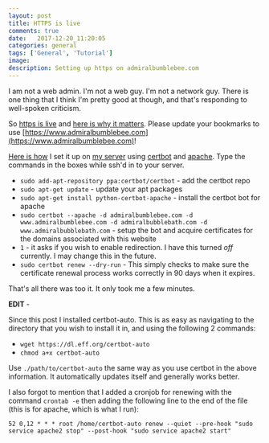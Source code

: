 ```yaml
---
layout: post
title: HTTPS is live
comments: true
date:   2017-12-20_11:20:05 
categories: general
tags: ['General', 'Tutorial']
image:
description: Setting up https on admiralbumblebee.com
---
```


I am not a web admin. I'm not a web guy. I'm not a network guy. There is one thing that I think I'm pretty good at though, and that's responding to well-spoken criticism.

So [https is live](https://en.wikipedia.org/wiki/HTTPS) and [here is why it matters](https://doesmysiteneedhttps.com/). Please update your bookmarks to use [https://www.admiralbumblebee.com](https://www.admiralbumblebee.com)!

[Here is how](https://www.digitalocean.com/community/tutorials/how-to-secure-apache-with-let-s-encrypt-on-ubuntu-16-04) I set it up on [my server](https://www.digitalocean.com) using [certbot](https://certbot.eff.org) and [apache](https://httpd.apache.org). Type the commands in the boxes while ssh'd in to your server.

* `sudo add-apt-repository ppa:certbot/certbot` - add the certbot repo
* `sudo apt-get update` - update your apt packages
* `sudo apt-get install python-certbot-apache` - install the certbot bot for apache
* `sudo certbot --apache -d admiralbumblebee.com -d www.admiralbumblebee.com -d admiralbubblebath.com -d www.admiralbubblebath.com` - setup the bot and acquire certificates for the domains associated with this website
* `1` - it asks if you wish to enable redirection. I have this turned _off_ currently. I may change this in the future.
* `sudo certbot renew --dry-run` - This simply checks to make sure the certificate renewal process works correctly in 90 days when it expires.

That's all there was too it. It only took me a few minutes.

**EDIT** -

Since this post I installed certbot-auto. This is as easy as navigating to the directory that you wish to install it in, and using the following 2 commands:

* `wget https://dl.eff.org/certbot-auto`
* `chmod a+x certbot-auto`

Use `./path/to/certbot-auto` the same way as you use certbot in the above information. It automatically updates itself and generally works better.

I also forgot to mention that I added a cronjob for renewing with the command `crontab -e` then adding the following line to the end of the file (this is for apache, which is what I run):

`52 0,12 * * * root /home/certbot-auto renew --quiet --pre-hook "sudo service apache2 stop" --post-hook "sudo service apache2 start"`